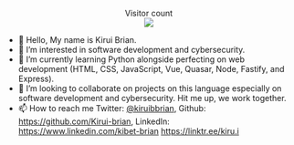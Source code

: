 <p align="center"> 
  Visitor count<br>
  <img src="https://profile-counter.glitch.me/Kirui-brian/count.svg" />
</p>

- 👋 Hello,
   My name is Kirui Brian.
- 👀 I’m interested in software development and cybersecurity.
- 🌱 I’m currently learning Python alongside perfecting on web development (HTML, CSS, JavaScript, Vue, Quasar, Node, Fastify, and Express).
- 💞️ I’m looking to collaborate on projects on this language especially on software development and cybersecurity. Hit me up, we work together.
- 📫 How to reach me Twitter: [@kiruibbrian](https://twitter.com/kiruibriann), 
Github: https://github.com/Kirui-brian, 
LinkedIn: https://www.linkedin.com/kibet-brian
https://linktr.ee/kiru.i

<!---
Kirui-brian/Kirui-brian is a ✨ special ✨ repository because its `README.md` (this file) appears on your GitHub profile.
You can click the Preview link to take a look at your changes.
--->
